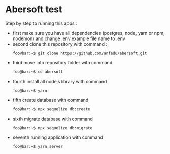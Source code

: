 # Abersoft test

Step by step to running this apps : 
* first make sure you have all dependencies (postgres, node, yarn or npm, nodemon) and change .env.example file name to .env
* second clone this repository with command : 
  ```console
  foo@bar:~$ git clone https://github.com/anfedu/abersoft.git
  ```
* third move into repository folder with command 
  ```console
  foo@bar:~$ cd abersoft
  ```
* fourth install all nodejs library with command 
  ```console
  foo@bar:~$ yarn
  ```
* fifth create database with command  
  ```console
  foo@bar:~$ npx sequelize db:create
  ```
* sixth migrate database with command  
  ```console
  foo@bar:~$ npx sequelize db:migrate
  ```
* seventh running application with command  
  ```console
  foo@bar:~$ yarn server
  ```
